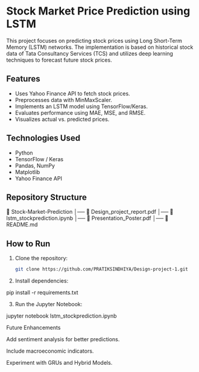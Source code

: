 # Stock Market Price Prediction using LSTM

This project focuses on predicting stock prices using Long Short-Term Memory (LSTM) networks. The implementation is based on historical stock data of Tata Consultancy Services (TCS) and utilizes deep learning techniques to forecast future stock prices.

## Features
- Uses Yahoo Finance API to fetch stock prices.
- Preprocesses data with MinMaxScaler.
- Implements an LSTM model using TensorFlow/Keras.
- Evaluates performance using MAE, MSE, and RMSE.
- Visualizes actual vs. predicted prices.

## Technologies Used
- Python
- TensorFlow / Keras
- Pandas, NumPy
- Matplotlib
- Yahoo Finance API

## Repository Structure

📂 Stock-Market-Prediction       │── 📜 Design_project_report.pdf
│── 📜 lstm_stockprediction.ipynb
│── 📜 Presentation_Poster.pdf
│── 📜 README.md

## How to Run
1. Clone the repository:
   ```bash
   git clone https://github.com/PRATIKSINDHIYA/Design-project-1.git

2. Install dependencies:

pip install -r requirements.txt


3. Run the Jupyter Notebook:

jupyter notebook lstm_stockprediction.ipynb



Future Enhancements

Add sentiment analysis for better predictions.

Include macroeconomic indicators.

Experiment with GRUs and Hybrid Models.




